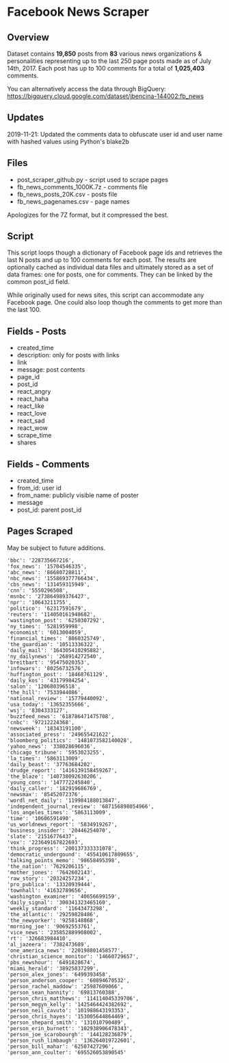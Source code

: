 # Facebook News Scraper

## Overview
Dataset contains **19,850** posts from **83** various news organizations & personalities representing up to the last 250 page posts made as of July 14th, 2017. Each post has up to 100 comments for a total of **1,025,403** comments.

You can alternatively access the data through BigQuery:
https://bigquery.cloud.google.com/dataset/jbencina-144002:fb_news

## Updates
2019-11-21: Updated the comments data to obfuscate user id and user name with hashed values using Python's blake2b

## Files
- post\_scraper\_github.py - script used to scrape pages
- fb\_news_comments\_1000K.7z - comments file
- fb\_news\_posts\_20K.csv - posts file
- fb\_news\_pagenames.csv - page names

Apologizes for the 7Z format, but it compressed the best.

## Script
This script loops though a dictionary of Facebook page ids and retrieves the last N posts and up to 100 comments for each post. The results are optionally cached as individual data files and ultimately stored as a set of data frames: one for posts, one for comments. They can be linked by the common post_id field.

While originally used for news sites, this script can accommodate any Facebook page. One could also loop though the comments to get more than the last 100.

## Fields - Posts
- created\_time
- description: only for posts with links
- link
- message: post contents
- page\_id
- post\_id
- react\_angry
- react\_haha
- react\_like
- react\_love
- react\_sad
- react\_wow
- scrape\_time
- shares

## Fields - Comments
- created_time
- from_id: user id
- from_name: publicly visible name of poster
- message
- post\_id: parent post\_id

## Pages Scraped
May be subject to future additions.


    'bbc': '228735667216',
    'fox_news': '15704546335',
    'abc_news': '86680728811',
    'nbc_news': '155869377766434',
    'cbs_news': '131459315949',
    'cnn': '5550296508',
    'msnbc': '273864989376427',
    'npr': '10643211755',
    'politico': '62317591679',
    'reuters': '114050161948682',
    'wastington_post': '6250307292',
    'ny_times': '5281959998',
    'economist': '6013004059',
    'financial_times': '8860325749',
    'the_guardian': '10513336322',
    'daily_mail': '164305410295882',
    'ny_dailynews': '268914272540',
    'breitbart': '95475020353',
    'infowars': '80256732576',
    'huffington_post': '18468761129',
    'daily_kos': '43179984254',
    'salon': '120680396518',
    'the_hill': '7533944086',
    'national_review': '15779440092',
    'usa_today': '13652355666',
    'wsj': '8304333127',
    'buzzfeed_news': '618786471475708',
    'cnbc': '97212224368',
    'newsweek': '18343191100',
    'associated_press': '249655421622',
    'bloomberg_politics': '1481073582140028',
    'yahoo_news': '338028696036',
    'chicago_tribune': '5953023255',
    'la_times': '5863113009',
    'daily_beast': '37763684202',
    'drudge_report': '1416139158459267',
    'the_blaze': '140738092630206',
    'young_cons': '147772245840',
    'daily_caller': '182919686769',
    'newsmax': '85452072376',
    'wordl_net_daily': '119984188013847',
    'independent_journal_review': '687156898054966',
    'los_angeles_times': '5863113009',
    'time': '10606591490',
    'us_worldnews_report': '5834919267',
    'business_insider': '20446254070',
    'slate': '21516776437',
    'vox': '223649167822693',
    'think_progress': '200137333331078',
    'democratic_undergound': '455410617809655',
    'talking_points_memo': '98658495398',
    'the_nation': '7629206115',
    'mother_jones': '7642602143',
    'raw_story': '20324257234',
    'pro_publica': '13320939444',
    'townhall': '41632789656',
    'washington_examiner': '40656699159',
    'daily_signal': '300341323465160',
    'weekly_standard': '11643473298',
    'the_atlantic': '29259828486',
    'the_newyorker': '9258148868',
    'morning_joe': '90692553761',
    'vice_news': '235852889908002',
    'rt': '326683984410',
    'al_jazeera': '7382473689',
    'one_america_news': '220198801458577',
    'christian_science_monitor': '14660729657',
    'pbs_newshour': '6491828674',
    'miami_herald': '38925837299',
    'person_alex_jones': '6499393458',
    'person_anderson_cooper': '60894670532',
    'person_rachel_maddow': '25987609066',
    'person_sean_hannity': '69813760388',
    'person_chris_matthews': '114114045339706',
    'person_megyn_kelly': '1425464424382692',
    'person_neil_cavuto': '101988643193353',
    'person_chris_hayes': '153005644864469',
    'person_shepard_smith': '131010790489',
    'person_erin_burnett': '102938906478343',
    'person_joe_scarobourgh': '144128236879',
    'person_rush_limbaugh': '136264019722601',
    'person_bill_mahar': '62507427296',
    'person_ann_coulter': '695526053890545'
